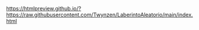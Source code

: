 https://htmlpreview.github.io/?https://raw.githubusercontent.com/Twynzen/LaberintoAleatorio/main/index.html
